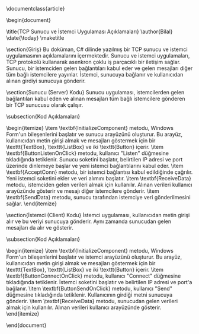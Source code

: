 \documentclass{article}

\begin{document}

\title{TCP Sunucu ve İstemci Uygulaması Açıklamaları}
\author{Bilal}
\date{\today}
\maketitle

\section{Giriş}
Bu doküman, C\# dilinde yazılmış bir TCP sunucu ve istemci uygulamasının açıklamalarını içermektedir. Sunucu ve istemci uygulamaları, TCP protokolü kullanarak asenkron çoklu iş parçacıklı bir iletişim sağlar. Sunucu, bir istemciden gelen bağlantıları kabul eder ve gelen mesajları diğer tüm bağlı istemcilere yayınlar. İstemci, sunucuya bağlanır ve kullanıcıdan alınan girdiyi sunucuya gönderir.

\section{Sunucu (Server) Kodu}
Sunucu uygulaması, istemcilerden gelen bağlantıları kabul eden ve alınan mesajları tüm bağlı istemcilere gönderen bir TCP sunucusu olarak çalışır.

\subsection{Kod Açıklamaları}

\begin{itemize}
  \item \textbf{InitializeComponent} metodu, Windows Form'un bileşenlerini başlatır ve sunucu arayüzünü oluşturur. Bu arayüz, kullanıcıdan metin girişi almak ve mesajları göstermek için bir \texttt{TextBox}, \texttt{ListBox} ve iki \texttt{Button} içerir.
  \item \textbf{ButtonListenOnClick} metodu, kullanıcı "Listen" düğmesine tıkladığında tetiklenir. Sunucu soketini başlatır, belirtilen IP adresi ve port üzerinde dinlemeye başlar ve yeni istemci bağlantılarını kabul eder.
  \item \textbf{AcceptConn} metodu, bir istemci bağlantısı kabul edildiğinde çağrılır. Yeni istemci soketini ekler ve veri alımını başlatır.
  \item \textbf{ReceiveData} metodu, istemciden gelen verileri almak için kullanılır. Alınan verileri kullanıcı arayüzünde gösterir ve mesajı diğer istemcilere gönderir.
  \item \textbf{SendData} metodu, sunucu tarafından istemciye veri gönderilmesini sağlar.
\end{itemize}

\section{İstemci (Client) Kodu}
İstemci uygulaması, kullanıcıdan metin girişi alır ve bu veriyi sunucuya gönderir. Aynı zamanda sunucudan gelen mesajları da alır ve gösterir.

\subsection{Kod Açıklamaları}

\begin{itemize}
  \item \textbf{InitializeComponent} metodu, Windows Form'un bileşenlerini başlatır ve istemci arayüzünü oluşturur. Bu arayüz, kullanıcıdan metin girişi almak ve mesajları göstermek için bir \texttt{TextBox}, \texttt{ListBox} ve iki \texttt{Button} içerir.
  \item \textbf{ButtonConnectOnClick} metodu, kullanıcı "Connect" düğmesine tıkladığında tetiklenir. İstemci soketini başlatır ve belirtilen IP adresi ve port'a bağlanır.
  \item \textbf{ButtonSendOnClick} metodu, kullanıcı "Send" düğmesine tıkladığında tetiklenir. Kullanıcının girdiği metni sunucuya gönderir.
  \item \textbf{ReceiveData} metodu, sunucudan gelen verileri almak için kullanılır. Alınan verileri kullanıcı arayüzünde gösterir.
\end{itemize}

\end{document}
